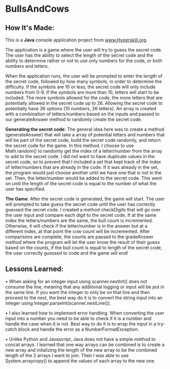 # BullsAndCows

## How It's Made:

This is a **Java** console application project from www.Hyperskill.org.

The application is a game where the user will try to guess the secret code. The user has the ability to select the length of the secret code and the ability to determine rather or not to use only numbers for the code, or both numbers and letters. 

When the application runs, the user will be prompted to enter the length of the secret code, followed by how many symbols, in order to determine the difficulty. If the symbols are 10 or less, the secret code will only include numbers from 0-9. If the symbols are more than 10, letters will start to be included. The more symbols allowed for the code, the more letters that are potentially allowed in the secret code up to 26. Allowing the secret code to potentially have 36 options (10 numbers, 26 letters). An array is created with a combination of letters/numbers based on the inputs and passed to our generateAnswer method to randomly create the secret code. 

**Generating the secret code**: The general idea here was to create a method (generateAnswer) that will take a array of potential letters and numbers that will be part of the secret code, build the secret code randomly, and return the secret code for the game. In this method, I choose to use Math.random() to randomly get the index of a letter/number from the array to add to the secret code. I did not want to have duplicate values in the secret code, so to prevent that I included a set that kept track of the index of letter/numbers that are already in the code. If it was already in the set, the program would just choose another until we have one that is not in the set. Then, the letter/number would be added to the secret code. This went on until the length of the secret code is equal to the number of what the user has specified. 

**The Game**: After the secret code is generated, the game will start. The user will prompted to take guess the secret code until the user has correctly guessed the secret code. I created a method checkDigits that will go over the user input and compare each digit to the secret code. If at the same index the letters/numbers are the same, the bull count is incremented. Otherwise, it will check if the letter/number is in the answer but at a different index, at that point the cow count will be incremented. After comparisons are complete, the counts are passed to the gradeAnswer method where the program will let the user know the result of their guess based on the counts, if the bull count is equal to length of the secret code, the user correctly guessed to code and the game will end!

## Lessons Learned:
• When asking for an integer input using scanner.nextInt() does not consume the line, meaning that any additional logging or input will be put in the same line. If you want the integer to only be on that line and then proceed to the next, the best way do it is to convert the string input into an integer using Integer.parseInt(scanner.nextLine()).

• I also learned how to implement error handling. When converting the user input into a number you need to be able to check if it is a number and handle the case when it is not. Best way to do it is to wrap the input in a try-catch block and handle the error as a NumberFormatException. 

• Unlike Python and Javascript, Java does not have a simple method to concat arrays. I learned that one way arrays can be combined is to create a new array and initalizing the length of the new array to be the combined length of the 2 arrays I want to join. Then I was able to use System.arraycopy() to append the values of each array to the new one.

